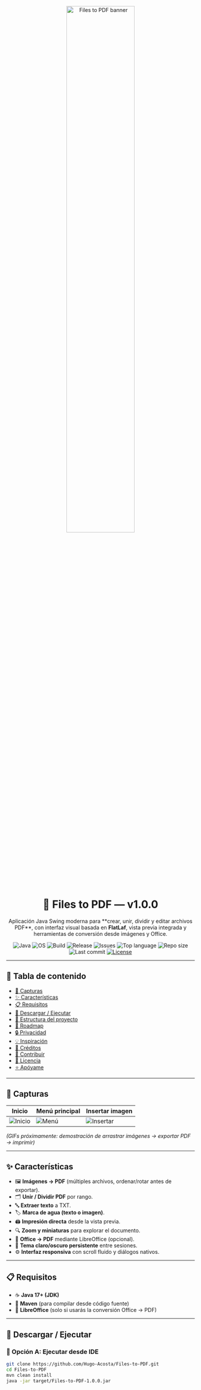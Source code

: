 <p align="center">
  <img src="assets/banner.png" width="60%" alt="Files to PDF banner" />
</p>

<h1 align="center">🧩 Files to PDF — v1.0.0</h1>

<p align="center">
  Aplicación Java Swing moderna para **crear, unir, dividir y editar archivos PDF**, con interfaz visual basada en <b>FlatLaf</b>, vista previa integrada y herramientas de conversión desde imágenes y Office.
</p>

<p align="center">
  <!-- Lenguaje principal -->
  <img alt="Java" src="https://img.shields.io/badge/Java-17%2B-orange?logo=openjdk&logoColor=white">
  <!-- Sistemas soportados -->
  <img alt="OS" src="https://img.shields.io/badge/SO-Windows%20%7C%20Linux%20%7C%20macOS-808080?logo=serverfault&logoColor=white">
  <!-- Build -->
  <img alt="Build" src="https://img.shields.io/github/actions/workflow/status/Hugo-Acosta/Files-to-PDF/maven.yml?label=Build&logo=apachemaven">
  <!-- Última release -->
  <img alt="Release" src="https://img.shields.io/github/v/release/Hugo-Acosta/Files-to-PDF?color=blue&logo=github">
  <!-- Issues -->
  <img alt="Issues" src="https://img.shields.io/github/issues/Hugo-Acosta/Files-to-PDF?logo=github">
  <!-- Lenguaje principal -->
  <img alt="Top language" src="https://img.shields.io/github/languages/top/Hugo-Acosta/Files-to-PDF?logo=java&color=red">
  <!-- Repo size -->
  <img alt="Repo size" src="https://img.shields.io/github/repo-size/Hugo-Acosta/Files-to-PDF?color=purple">
  <!-- Último commit -->
  <img alt="Last commit" src="https://img.shields.io/github/last-commit/Hugo-Acosta/Files-to-PDF?color=teal">
  <!-- License -->
  <a href="LICENSE"><img alt="License" src="https://img.shields.io/badge/License-Apache%202.0-blue"></a>
</p>

---

## 📖 Tabla de contenido
- [📸 Capturas](#-capturas)
- [✨ Características](#-características)
- [📋 Requisitos](#-requisitos)
- [🚀 Descargar / Ejecutar](#-descargar--ejecutar)
- [📂 Estructura del proyecto](#-estructura-del-proyecto)
- [🧰 Roadmap](#-roadmap)
- [🔒 Privacidad](#-privacidad)
- [💡 Inspiración](#-inspiración)
- [👥 Créditos](#-créditos)
- [🤝 Contribuir](#-contribuir)
- [📜 Licencia](#-licencia)
- [⭐ Apóyame](#-apóyame)

---

## 📸 Capturas

| Inicio | Menú principal | Insertar imagen |
|---|---|---|
| ![Inicio](assets/screens/home.png) | ![Menú](assets/screens/preview.png) | ![Insertar](assets/screens/cards.png) |

*(GIFs próximamente: demostración de arrastrar imágenes → exportar PDF → imprimir)*

---

## ✨ Características

- 🖼️ **Imágenes → PDF** (múltiples archivos, ordenar/rotar antes de exportar).  
- 🗂️ **Unir / Dividir PDF** por rango.  
- 🔤 **Extraer texto** a TXT.  
- 🏷️ **Marca de agua (texto o imagen)**.  
- 🖨️ **Impresión directa** desde la vista previa.  
- 🔍 **Zoom y miniaturas** para explorar el documento.  
- 📄 **Office → PDF** mediante LibreOffice (opcional).  
- 🎨 **Tema claro/oscuro persistente** entre sesiones.  
- ⚙️ **Interfaz responsiva** con scroll fluido y diálogos nativos.  

---

## 📋 Requisitos

- ☕ **Java 17+ (JDK)**  
- 🧩 **Maven** (para compilar desde código fuente)  
- 📝 **LibreOffice** (solo si usarás la conversión Office → PDF)  

---

## 🚀 Descargar / Ejecutar

### 🔹 Opción A: Ejecutar desde IDE

```bash
git clone https://github.com/Hugo-Acosta/Files-to-PDF.git
cd Files-to-PDF
mvn clean install
java -jar target/Files-to-PDF-1.0.0.jar
